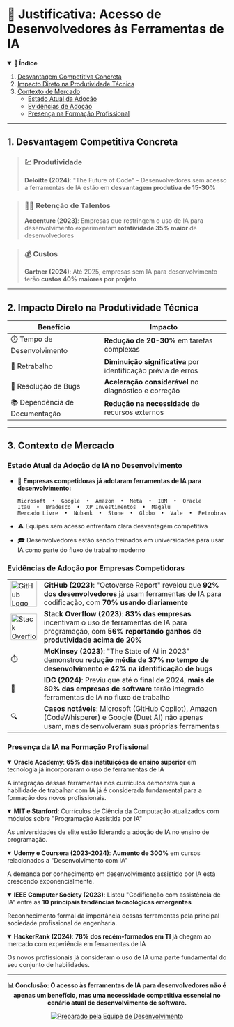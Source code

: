 # 🚀 Justificativa: Acesso de Desenvolvedores às Ferramentas de IA

<!-- Índice -->
<details open>
  <summary><b>📑 Índice</b></summary>
  <ol>
    <li><a href="#1-desvantagem-competitiva-concreta">Desvantagem Competitiva Concreta</a></li>
    <li><a href="#2-impacto-direto-na-produtividade-técnica">Impacto Direto na Produtividade Técnica</a></li>
    <li><a href="#3-contexto-de-mercado">Contexto de Mercado</a>
      <ul>
        <li><a href="#estado-atual-da-adoção-de-ia-no-desenvolvimento">Estado Atual da Adoção</a></li>
        <li><a href="#evidências-de-adoção-por-empresas-competidoras">Evidências de Adoção</a></li>
        <li><a href="#presença-da-ia-na-formação-profissional">Presença na Formação Profissional</a></li>
      </ul>
    </li>
  </ol>
</details>

---

## 1. Desvantagem Competitiva Concreta

> ### 💹 Produtividade
> **Deloitte (2024)**: "The Future of Code" - Desenvolvedores sem acesso a ferramentas de IA estão em **desvantagem produtiva de 15-30%**

> ### 👨‍💻 Retenção de Talentos
> **Accenture (2023)**: Empresas que restringem o uso de IA para desenvolvimento experimentam **rotatividade 35% maior** de desenvolvedores

> ### 💰 Custos
> **Gartner (2024)**: Até 2025, empresas sem IA para desenvolvimento terão **custos 40% maiores por projeto**

---

## 2. Impacto Direto na Produtividade Técnica

| Benefício | Impacto |
|-----------|---------|
| ⏱️ Tempo de Desenvolvimento | **Redução de 20-30%** em tarefas complexas |
| 🔄 Retrabalho | **Diminuição significativa** por identificação prévia de erros |
| 🐛 Resolução de Bugs | **Aceleração considerável** no diagnóstico e correção |
| 📚 Dependência de Documentação | **Redução na necessidade** de recursos externos |

---

## 3. Contexto de Mercado

### Estado Atual da Adoção de IA no Desenvolvimento

* 🏢 **Empresas competidoras já adotaram ferramentas de IA para desenvolvimento:**
  
  ```
  Microsoft  •  Google  •  Amazon  •  Meta  •  IBM  •  Oracle
  Itaú  •  Bradesco  •  XP Investimentos  •  Magalu
  Mercado Livre  •  Nubank  •  Stone  •  Globo  •  Vale  •  Petrobras
  ```

* ⚠️ Equipes sem acesso enfrentam clara desvantagem competitiva
* 🎓 Desenvolvedores estão sendo treinados em universidades para usar IA como parte do fluxo de trabalho moderno

### Evidências de Adoção por Empresas Competidoras

<table>
  <tr>
    <td width="15%"><img src="https://github.githubassets.com/images/modules/logos_page/GitHub-Mark.png" width="60" height="60" alt="GitHub Logo"></td>
    <td><b>GitHub (2023)</b>: "Octoverse Report" revelou que <b>92% dos desenvolvedores</b> já usam ferramentas de IA para codificação, com <b>70% usando diariamente</b></td>
  </tr>
  <tr>
    <td><img src="https://cdn.sstatic.net/Sites/stackoverflow/Img/apple-touch-icon.png" width="60" height="60" alt="Stack Overflow Logo"></td>
    <td><b>Stack Overflow (2023)</b>: <b>83% das empresas</b> incentivam o uso de ferramentas de IA para programação, com <b>56% reportando ganhos de produtividade acima de 20%</b></td>
  </tr>
  <tr>
    <td>⏱️</td>
    <td><b>McKinsey (2023)</b>: "The State of AI in 2023" demonstrou <b>redução média de 37% no tempo de desenvolvimento</b> e <b>42% na identificação de bugs</b></td>
  </tr>
  <tr>
    <td>🔮</td>
    <td><b>IDC (2024)</b>: Previu que até o final de 2024, <b>mais de 80% das empresas de software</b> terão integrado ferramentas de IA no fluxo de trabalho</td>
  </tr>
  <tr>
    <td>🔍</td>
    <td><b>Casos notáveis</b>: Microsoft (GitHub Copilot), Amazon (CodeWhisperer) e Google (Duet AI) não apenas usam, mas desenvolveram suas próprias ferramentas</td>
  </tr>
</table>

### Presença da IA na Formação Profissional

<details open>
  <summary><b>Oracle Academy</b>: <b>65% das instituições de ensino superior</b> em tecnologia já incorporaram o uso de ferramentas de IA</summary>
  <p>A integração dessas ferramentas nos currículos demonstra que a habilidade de trabalhar com IA já é considerada fundamental para a formação dos novos profissionais.</p>
</details>

<details open>
  <summary><b>MIT e Stanford</b>: Currículos de Ciência da Computação atualizados com módulos sobre "Programação Assistida por IA"</summary>
  <p>As universidades de elite estão liderando a adoção de IA no ensino de programação.</p>
</details>

<details open>
  <summary><b>Udemy e Coursera (2023-2024)</b>: <b>Aumento de 300%</b> em cursos relacionados a "Desenvolvimento com IA"</summary>
  <p>A demanda por conhecimento em desenvolvimento assistido por IA está crescendo exponencialmente.</p>
</details>

<details open>
  <summary><b>IEEE Computer Society (2023)</b>: Listou "Codificação com assistência de IA" entre as <b>10 principais tendências tecnológicas emergentes</b></summary>
  <p>Reconhecimento formal da importância dessas ferramentas pela principal sociedade profissional de engenharia.</p>
</details>

<details open>
  <summary><b>HackerRank (2024)</b>: <b>78% dos recém-formados em TI</b> já chegam ao mercado com experiência em ferramentas de IA</summary>
  <p>Os novos profissionais já consideram o uso de IA uma parte fundamental do seu conjunto de habilidades.</p>
</details>

---

<p align="center">
  <b>📊 Conclusão: O acesso às ferramentas de IA para desenvolvedores não é apenas um benefício, mas uma necessidade competitiva essencial no cenário atual de desenvolvimento de software.</b>
</p>

<p align="center">
  <a href="https://github.com"><img src="https://img.shields.io/badge/Preparado%20por-Equipe%20de%20Desenvolvimento-blue?style=for-the-badge" alt="Preparado pela Equipe de Desenvolvimento"></a>
</p>
